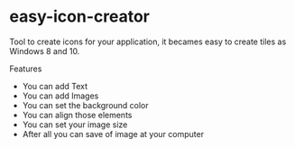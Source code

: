# easy-icon-creator
Tool to create icons for your application, it becames easy to create tiles as Windows 8 and 10.

Features
* You can add Text
* You can add Images
* You can set the background color
* You can align those elements
* You can set your image size
* After all you can save of image at your computer
